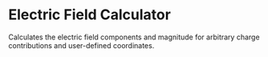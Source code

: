 # Electric Field Calculator
Calculates the electric field components and magnitude for arbitrary charge contributions and user-defined coordinates.
